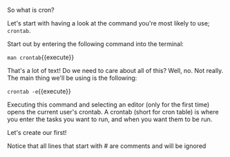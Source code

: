 So what is cron?

Let's start with having a look at the command you're most likely to use; `crontab`.

Start out by entering the following command into the terminal: 

`man crontab`{{execute}}

That's a lot of text! Do we need to care about all of this? Well, no. Not really. The main thing we'll be using is the following:

`crontab -e`{{execute}}

Executing this command and selecting an editor (only for the first time) opens the current user's crontab. A crontab (short for cron table) is where you enter the tasks you want to run, and when you want them to be run.

Let's create our first!

Notice that all lines that start with # are comments and will be ignored